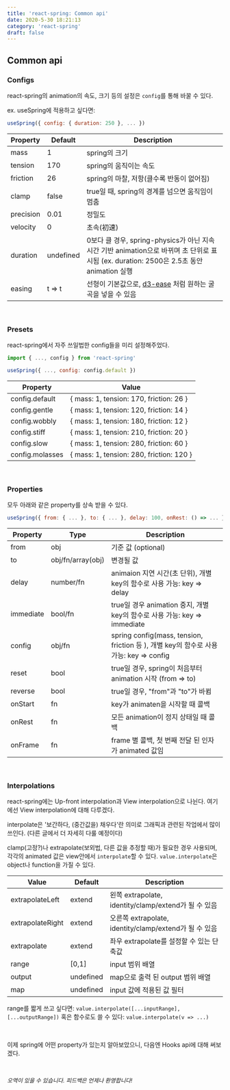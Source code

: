 ```yaml
---
title: 'react-spring: Common api'
date: 2020-5-30 18:21:13
category: 'react-spring'
draft: false
---
```


## Common api

### Configs

react-spring의 animation의 속도, 크기 등의 설정은 `config`를 통해 바꿀 수 있다.

ex. useSpring에 적용하고 싶다면:

```js
useSpring({ config: { duration: 250 }, ... })
```

| Property  | Default   | Description                                                                                                                              |
| --------- | --------- | ---------------------------------------------------------------------------------------------------------------------------------------- |
| mass      | 1         | spring의 크기                                                                                                                            |
| tension   | 170       | spring의 움직이는 속도                                                                                                                   |
| friction  | 26        | spring의 마찰, 저항(클수록 반동이 없어짐)                                                                                                |
| clamp     | false     | true일 때, spring의 경계를 넘으면 움직임이 멈춤                                                                                          |
| precision | 0.01      | 정밀도                                                                                                                                   |
| velocity  | 0         | 초속(初速)                                                                                                                               |
| duration  | undefined | 0보다 클 경우, spring-physics가 아닌 지속시간 기반 animation으로 바뀌며 초 단위로 표시됨 (ex. duration: 2500은 2.5초 동안 animation 실행 |
| easing    | t => t    | 선형이 기본값으로, [d3-ease](https://github.com/d3/d3-ease) 처럼 원하는 굴곡을 넣을 수 있음                                              |

<br>

### Presets

react-spring에서 자주 쓰일법한 config들을 미리 설정해주었다.

```js
import { ..., config } from 'react-spring'

useSpring({ ..., config: config.default })
```

| Property        | Value                                    |
| --------------- | ---------------------------------------- |
| config.default  | { mass: 1, tension: 170, friction: 26 }  |
| config.gentle   | { mass: 1, tension: 120, friction: 14 }  |
| config.wobbly   | { mass: 1, tension: 180, friction: 12 }  |
| config.stiff    | { mass: 1, tension: 210, friction: 20 }  |
| config.slow     | { mass: 1, tension: 280, friction: 60 }  |
| config.molasses | { mass: 1, tension: 280, friction: 120 } |

<br>

### Properties

모두 아래와 같은 property를 상속 받을 수 있다.

```js
useSpring({ from: { ... }, to: { ... }, delay: 100, onRest: () => ... })
```

| Property  | Type              | Description                                                                            |
| --------- | ----------------- | -------------------------------------------------------------------------------------- |
| from      | obj               | 기준 값 (optional)                                                                     |
| to        | obj/fn/array(obj) | 변경될 값                                                                              |
| delay     | number/fn         | animaion 지연 시간(초 단위), 개별 key의 함수로 사용 가능: key => delay                 |
| immediate | bool/fn           | true일 경우 animation 중지, 개별 key의 함수로 사용 가능: key => immediate              |
| config    | obj/fn            | spring config(mass, tension, friction 등 ), 개별 key의 함수로 사용 가능: key => config |
| reset     | bool              | true일 경우, spring이 처음부터 animation 시작 (from => to)                             |
| reverse   | bool              | true일 경우, "from"과 "to"가 바뀜                                                      |
| onStart   | fn                | key가 animaten을 시작할 때 콜백                                                        |
| onRest    | fn                | 모든 animation이 정지 상태일 때 콜백                                                   |
| onFrame   | fn                | frame 별 콜백, 첫 번째 전달 된 인자가 animated 값임                                    |

<br>

### Interpolations

react-spring에는 Up-front interpolation과 View interpolation으로 나뉜다. 여기에선 View interpolation에 대해 다루겠다.

interpolate은 '보간하다, (중간값을) 채우다'란 의미로 그래픽과 관련된 작업에서 많이 쓰인다. (다른 글에서 더 자세히 다룰 예정이다)

clamp(고정?)나 extrapolate(보외법, 다른 값을 추정할 때)가 필요한 경우 사용되며, 각각의 animated 값은 view안에서 `interpolate`할 수 있다.
`value.interpolate`은 object나 function을 가질 수 있다.

| Value            | Default   | Description                                            |
| ---------------- | --------- | ------------------------------------------------------ |
| extrapolateLeft  | extend    | 왼쪽 extrapolate, identity/clamp/extend가 될 수 있음   |
| extrapolateRight | extend    | 오른쪽 extrapolate, identity/clamp/extend가 될 수 있음 |
| extrapolate      | extend    | 좌우 extrapolate를 설정할 수 있는 단축값               |
| range            | [0,1]     | input 범위 배열                                        |
| output           | undefined | map으로 출력 된 output 범위 배열                       |
| map              | undefined | input 값에 적용된 값 필터                              |

range를 짧게 쓰고 싶다면: `value.interpolate([...inputRange], [...outputRange])`
혹은 함수로도 쓸 수 있다: `value.interpolate(v => ...)`

<br>

이제 spring에 어떤 property가 있는지 알아보았으니, 다음엔 Hooks api에 대해 써보겠다.

<br>

<p style="font-size: 13px; font-style: italic">오역이 있을 수 있습니다. 피드백은 언제나 환영합니다!</p>
